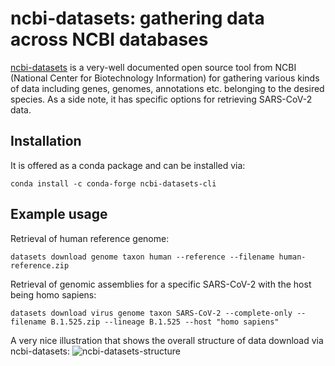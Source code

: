 # ncbi-datasets: gathering data across NCBI databases

[ncbi-datasets](https://github.com/ncbi/datasets) is a very-well documented open source tool from NCBI (National Center for Biotechnology Information) for gathering various kinds of data including genes, genomes, annotations etc. belonging to the desired species.
As a side note, it has specific options for retrieving SARS-CoV-2 data.

## Installation

It is offered as a conda package and can be installed via:

```
conda install -c conda-forge ncbi-datasets-cli
```

## Example usage

Retrieval of human reference genome:
```
datasets download genome taxon human --reference --filename human-reference.zip
```
Retrieval of genomic assemblies for a specific SARS-CoV-2 with the host being homo sapiens:
```
datasets download virus genome taxon SARS-CoV-2 --complete-only --filename B.1.525.zip --lineage B.1.525 --host "homo sapiens"
```
A very nice illustration that shows the overall structure of data download via ncbi-datasets:
![ncbi-datasets-structure](https://camo.githubusercontent.com/126831e1b7a97c746e0007e6f974f470d68f56d2aec8f31986e9158d1ca7fb73/68747470733a2f2f7777772e6e6362692e6e6c6d2e6e69682e676f762f64617461736574732f646f63732f76322f64617461736574735f736368656d615f636f6d706c6574655f7631342e706e67)
